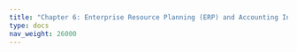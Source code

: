 ```yaml
---
title: "Chapter 6: Enterprise Resource Planning (ERP) and Accounting Information Systems"
type: docs
nav_weight: 26000
---
```

